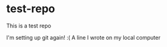 test-repo
=========

This is a test repo

I'm setting up git again! :(
A line I wrote on my local computer  
